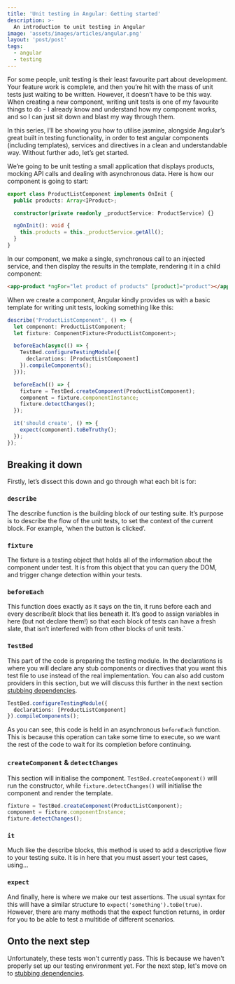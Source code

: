 ```yaml
---
title: 'Unit testing in Angular: Getting started'
description: >-
  An introduction to unit testing in Angular
image: 'assets/images/articles/angular.png'
layout: 'post/post'
tags:
  - angular
  - testing
---
```


For some people, unit testing is their least favourite part about development. Your feature work is complete, and then you’re hit with the mass of unit tests just waiting to be written. However, it doesn’t have to be this way. When creating a new component, writing unit tests is one of my favourite things to do - I already know and understand how my component works, and so I can just sit down and blast my way through them.

In this series, I’ll be showing you how to utilise jasmine, alongside Angular’s great built in testing functionality, in order to test angular components (including templates), services and directives in a clean and understandable way. Without further ado, let’s get started.

We’re going to be unit testing a small application that displays products, mocking API calls and dealing with asynchronous data. Here is how our component is going to start:

```ts
export class ProductListComponent implements OnInit {
  public products: Array<IProduct>;

  constructor(private readonly _productService: ProductService) {}

  ngOnInit(): void {
    this.products = this._productService.getAll();
  }
}
```

In our component, we make a single, synchronous call to an injected service, and then display the results in the template, rendering it in a child component:

```html
<app-product *ngFor="let product of products" [product]="product"></app-product>
```

When we create a component, Angular kindly provides us with a basic template for writing unit tests, looking something like this:

```ts
describe('ProductListComponent', () => {
  let component: ProductListComponent;
  let fixture: ComponentFixture<ProductListComponent>;

  beforeEach(async(() => {
    TestBed.configureTestingModule({
      declarations: [ProductListComponent]
    }).compileComponents();
  }));

  beforeEach(() => {
    fixture = TestBed.createComponent(ProductListComponent);
    component = fixture.componentInstance;
    fixture.detectChanges();
  });

  it('should create', () => {
    expect(component).toBeTruthy();
  });
});
```

## Breaking it down

Firstly, let’s dissect this down and go through what each bit is for:

### `describe`

The describe function is the building block of our testing suite. It’s purpose is to describe the flow of the unit tests, to set the context of the current block. For example, ‘when the button is clicked’.

### `fixture`

The fixture is a testing object that holds all of the information about the component under test. It is from this object that you can query the DOM, and trigger change detection within your tests.

### `beforeEach`

This function does exactly as it says on the tin, it runs before each and every describe/it block that lies beneath it. It’s good to assign variables in here (but not declare them!) so that each block of tests can have a fresh slate, that isn’t interfered with from other blocks of unit tests.`

### `TestBed`

This part of the code is preparing the testing module. In the declarations is where you will declare any stub components or directives that you want this test file to use instead of the real implementation. You can also add custom providers in this section, but we will discuss this further in the next section [stubbing dependencies](angular-testing-stubbing-dependencies).

```ts
TestBed.configureTestingModule({
  declarations: [ProductListComponent]
}).compileComponents();
```

As you can see, this code is held in an asynchronous `beforeEach` function. This is because this operation can take some time to execute, so we want the rest of the code to wait for its completion before continuing.

### `createComponent` & `detectChanges`

This section will initialise the component. `TestBed.createComponent()` will run the constructor, while `fixture.detectChanges()` will initialise the component and render the template.

```js
fixture = TestBed.createComponent(ProductListComponent);
component = fixture.componentInstance;
fixture.detectChanges();
```

### `it`

Much like the describe blocks, this method is used to add a descriptive flow to your testing suite. It is in here that you must assert your test cases, using...

### `expect`

And finally, here is where we make our test assertions. The usual syntax for this will have a similar structure to `expect('something').toBe(true)`. However, there are many methods that the expect function returns, in order for you to be able to test a multitide of different scenarios.

## Onto the next step

Unfortunately, these tests won't currently pass. This is because we haven't properly set up our testing environment yet. For the next step, let's move on to [stubbing dependencies](angular-testing-stubbing-dependencies).
